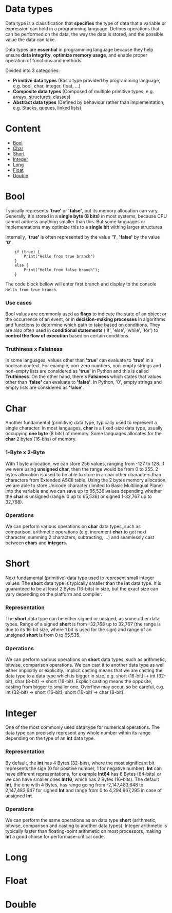# Data types

Data type is a classification that **specifies** the type of data that a variable or expression can hold in a programming language. Defines operations that can be performed on the data, the way the data is stored, and the possible value the data can take.

Data types are **essential** in programming language because they help ensure **data integrity**, **optimize memory usage**, and enable proper operation of functions and methods.

Divided into 3 categories:
- **Primitive data types** (Basic type provided by programming language, e.g. bool, char, integer, float, ...)
- **Composite data types** (Composed of multiple primitive types, e.g. arrays, structures, classes)
- **Abstract data types** (Defined by behaviour rather than implementation, e.g. Stacks, queues, linked lists)





# Content

- [Bool](#bool)
- [Char](#char)
- [Short](#short)
- [Integer](#integer)
- [Long](#long)
- [Float](#float)
- [Double](#double)

# Bool

Typically represents **'true'** or **'false'**, but its memory allocation can vary. Generally, it's stored in a **single byte (8 bits)** in most systems, because CPU cannot address anything smaller than this. But some languages or implementations may optimize this to a **single bit** withing larger structures

Internally, **'true'** is often represented by the value **'1'**, **'false'** by the value **'0'**.

```
    if (true) {
        Print("Hello from true branch")
    }
    else {
        Print("Hello from false branch");
    }
```
The code block bellow will enter first branch and display to the console ```Hello from true branch```.

### Use cases

Bool values are commonly used as **flags** to indicate the state of an object or the occurrence of an event, or in **decision-making processes** in algorithms and functions to determine which path to take based on conditions. They are also often used in **conditional statements** ('if', 'else', 'while', 'for') to **control the flow of execution** based on certain conditions.

### Truthiness x Falsiness

In some languages, values other than **'true'** can evaluate to **'true'** in a boolean context. For example, non-zero numbers, non-empty strings and non-empty lists are considered as **'true'** in Python and this is called **Truthiness**.
On the other hand, there's **Falsiness** which states that values other than **'false'** can evaluate to **'false'**. In Python, '0', empty strings and empty lists are considered as **'false'**.





# Char
Another fundamental (primitive) data type, typically used to represent a single character. In most languages, **char** is a fixed-size data type, usually occupying **one byte** (8 bits) of memory. Some languages allocates for the **char** 2 bytes (16-bits) of memory. 

### 1-Byte x 2-Byte
With 1 byte allocation, we can store 256 values, ranging from -127 to 128. If we were using **unsigned char**, then the range would be from 0 to 255.
2 bytes allocation is used to be able to store in a char other characters than characters from Extended ASCII table. Using the 2 bytes memory allocation, we are able to store Unicode character (limited to Basic Multilingual Plane) into the variable and we can save up to 65,536 values depending whether the **char** is unsigned (range: 0 up to 65,536) or signed (-32,767 up to 32,768).

### Operations

We can perform various operations on **char** data types, such as comparison, arithmetic operations (e.g. increment **char** to get next character, summing 2 characters, subtracting, ...) and seamlessly cast between **char**s and **integer**s.





# Short
Next fundamental (primitive) data type used to represent small integer values. The **short** data type is typically smaller than the **int** data type.
It is guaranteed to be at least 2 Bytes (16-bits) in size, but the exact size can vary depending on the platform and compiler.

### Representation
The **short** data type can be either signed or unsiged, as some other data types. Range of a signed **short** is from -32,768 up to 32,767 (the range is due to its 16-bit size, where 1 bit is used for the sign) and range of an unsigned **short** is from 0 to 65,535.

### Operations
We can perform various operations on **short** data types, such as arithmetic, bitwise, comparison operations. We can cast it to another data type as well either implicitly or explicitly. Implicit casting means that we are casting the data type to a data type which is bigger in size, e.g. short (16-bit) -> int (32-bit), char (8-bit) -> short (16-bit). Explicit casting means the opposite, casting from bigger to smaller one. Overflow may occur, so be careful, e.g. int (32-bit) -> short (16-bit), short (16-bit) -> char (8-bit).





# Integer
One of the most commonly used data type for numerical operations. The data type can precisely represent any whole number within its range depending on the type of an **int** data type. 

### Representation
By default, the **int** has 4 Bytes (32-bits), where the most significant bit represents the sign (0 for positive number, 1 for negative number). **Int** can have different representations, for example **Int64** has 8 Bytes (64-bits) or we can have smaller ones **Int16**, which has 2 Bytes (16-bits).
The default **Int**, the one with 4 Bytes, has range going from -2,147,483,648 to 2,147,483,647 for signed **Int** and range from 0 to 4,294,967,295 in case of unsigned **Int**.

### Operations
We can perform the same operations as on data type **short** (arithmetic, bitwise, comparison and casting to another data types). Integer arithmetic is typically faster than floating-point arithmetic on most processors, making **Int** a good choise for performace-critical code.





# Long
# Float
# Double